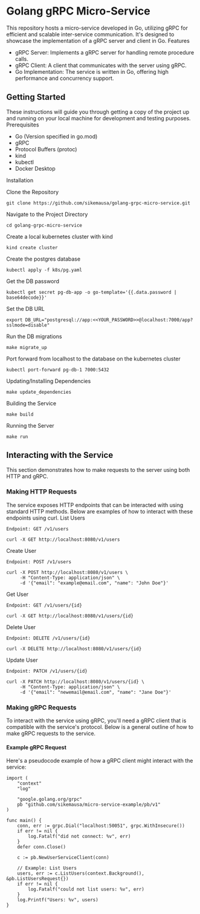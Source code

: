# Golang gRPC Micro-Service

This repository hosts a micro-service developed in Go, utilizing gRPC for efficient and scalable inter-service communication. It's designed to showcase the implementation of a gRPC server and client in Go.
Features

- gRPC Server: Implements a gRPC server for handling remote procedure calls.
- gRPC Client: A client that communicates with the server using gRPC.
- Go Implementation: The service is written in Go, offering high performance and concurrency support.

## Getting Started

These instructions will guide you through getting a copy of the project up and running on your local machine for development and testing purposes.
Prerequisites

- Go (Version specified in go.mod)
- gRPC
- Protocol Buffers (protoc)
- kind
- kubectl
- Docker Desktop

Installation

Clone the Repository
    
    git clone https://github.com/sikemausa/golang-grpc-micro-service.git

Navigate to the Project Directory

    cd golang-grpc-micro-service

Create a local kubernetes cluster with kind

    kind create cluster

Create the postgres database

    kubectl apply -f k8s/pg.yaml

Get the DB password

    kubectl get secret pg-db-app -o go-template='{{.data.password | base64decode}}'

Set the DB URL

    export DB_URL="postgresql://app:<<YOUR_PASSWORD>>@localhost:7000/app?sslmode=disable"

Run the DB migrations

    make migrate_up

Port forward from localhost to the database on the kubernetes cluster

    kubectl port-forward pg-db-1 7000:5432

Updating/Installing Dependencies

    make update_dependencies

Building the Service

    make build

Running the Server

    make run

## Interacting with the Service

This section demonstrates how to make requests to the server using both HTTP and gRPC.

### Making HTTP Requests

The service exposes HTTP endpoints that can be interacted with using standard HTTP methods. Below are examples of how to interact with these endpoints using curl.
List Users

    Endpoint: GET /v1/users

    curl -X GET http://localhost:8080/v1/users

Create User

    Endpoint: POST /v1/users

    curl -X POST http://localhost:8080/v1/users \
         -H "Content-Type: application/json" \
         -d '{"email": "example@email.com", "name": "John Doe"}'

Get User

    Endpoint: GET /v1/users/{id}

    curl -X GET http://localhost:8080/v1/users/{id}

Delete User

    Endpoint: DELETE /v1/users/{id}

    curl -X DELETE http://localhost:8080/v1/users/{id}

Update User

    Endpoint: PATCH /v1/users/{id}

    curl -X PATCH http://localhost:8080/v1/users/{id} \
         -H "Content-Type: application/json" \
         -d '{"email": "newemail@email.com", "name": "Jane Doe"}'

### Making gRPC Requests

To interact with the service using gRPC, you'll need a gRPC client that is compatible with the service's protocol. Below is a general outline of how to make gRPC requests to the service.

#### Example gRPC Request

Here's a pseudocode example of how a gRPC client might interact with the service:

    import (
        "context"
        "log"
    
        "google.golang.org/grpc"
        pb "github.com/sikemausa/micro-service-example/pb/v1"
    )

    func main() {
        conn, err := grpc.Dial("localhost:50051", grpc.WithInsecure())
        if err != nil {
            log.Fatalf("did not connect: %v", err)
        }
        defer conn.Close()
    
        c := pb.NewUserServiceClient(conn)
    
        // Example: List Users
        users, err := c.ListUsers(context.Background(), &pb.ListUsersRequest{})
        if err != nil {
            log.Fatalf("could not list users: %v", err)
        }
        log.Printf("Users: %v", users)
    }
